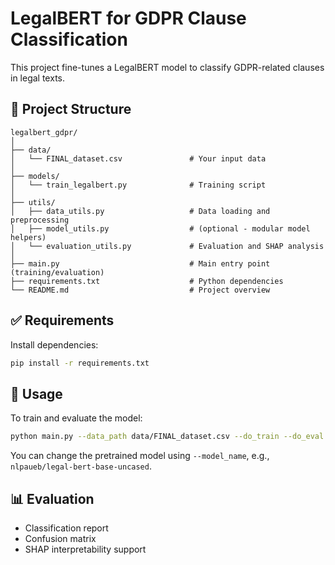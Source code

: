 # LegalBERT for GDPR Clause Classification

This project fine-tunes a LegalBERT model to classify GDPR-related clauses in legal texts.

## 📁 Project Structure

```
legalbert_gdpr/
│
├── data/
│   └── FINAL_dataset.csv               # Your input data
│
├── models/
│   └── train_legalbert.py              # Training script
│
├── utils/
│   ├── data_utils.py                   # Data loading and preprocessing
│   ├── model_utils.py                  # (optional - modular model helpers)
│   └── evaluation_utils.py             # Evaluation and SHAP analysis
│
├── main.py                             # Main entry point (training/evaluation)
├── requirements.txt                    # Python dependencies
└── README.md                           # Project overview
```

## ✅ Requirements

Install dependencies:

```bash
pip install -r requirements.txt
```

## 🚀 Usage

To train and evaluate the model:

```bash
python main.py --data_path data/FINAL_dataset.csv --do_train --do_eval
```

You can change the pretrained model using `--model_name`, e.g., `nlpaueb/legal-bert-base-uncased`.

## 📊 Evaluation

- Classification report
- Confusion matrix
- SHAP interpretability support
